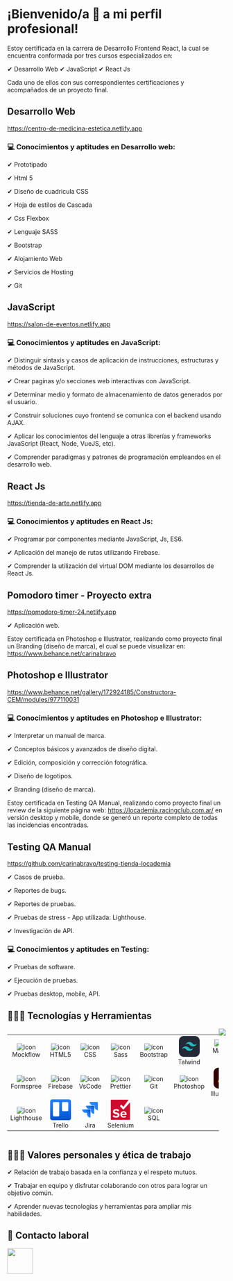 # ¡Bienvenido/a 👋 a mi perfil profesional!   

Estoy certificada en la carrera de Desarrollo Frontend React, la cual se encuentra conformada por tres cursos especializados en:

✔ Desarrollo Web  ✔ JavaScript  ✔ React Js  

Cada uno de ellos con sus correspondientes certificaciones y acompañados de un proyecto final. 

## Desarrollo Web
https://centro-de-medicina-estetica.netlify.app

### 💻 Conocimientos y aptitudes en Desarrollo web:

✔ Prototipado

✔ Html 5

✔ Diseño de cuadricula CSS

✔ Hoja de estilos de Cascada

✔ Css Flexbox

✔ Lenguaje SASS

✔ Bootstrap

✔ Alojamiento Web

✔ Servicios de Hosting

✔ Git

## JavaScript
https://salon-de-eventos.netlify.app

### 💻 Conocimientos y aptitudes en JavaScript:

✔ Distinguir sintaxis y casos de aplicación de instrucciones, estructuras y métodos de JavaScript.

✔ Crear paginas y/o secciones web interactivas con JavaScript.

✔ Determinar medio y formato de almacenamiento de datos generados por el usuario.

✔ Construir soluciones cuyo frontend se comunica con el backend usando AJAX.

✔ Aplicar los conocimientos del lenguaje a otras librerías y frameworks JavaScript (React, Node, VueJS, etc).

✔ Comprender paradigmas y patrones de programación empleandos en el desarrollo web.

## React Js
https://tienda-de-arte.netlify.app

### 💻 Conocimientos y aptitudes en React Js:

✔ Programar por componentes mediante JavaScript, Js, ES6.

✔ Aplicación del manejo de rutas utilizando Firebase.

✔ Comprender la utilización del virtual DOM mediante los desarrollos de React Js.

## Pomodoro timer - Proyecto extra
https://pomodoro-timer-24.netlify.app

✔ Aplicación web.

Estoy certificada en Photoshop e Illustrator, realizando como proyecto final un Branding (diseño de marca), el cual se puede visualizar en: 
https://www.behance.net/carinabravo 

## Photoshop e Illustrator 
https://www.behance.net/gallery/172924185/Constructora-CEM/modules/977110031

### 💻 Conocimientos y aptitudes en Photoshop e Illustrator:

✔ Interpretar un manual de marca.

✔ Conceptos básicos y avanzados de diseño digital.

✔ Edición, composición y corrección fotográfica.

✔ Diseño de logotipos.

✔ Branding (diseño de marca).

Estoy certificada en Testing QA Manual, realizando como proyecto final un review de la siguiente página web: 
https://locademia.racingclub.com.ar/ en versión desktop y mobile, donde se generó un reporte completo de todas las incidencias encontradas.

## Testing QA Manual
https://github.com/carinabravo/testing-tienda-locademia

✔ Casos de prueba.

✔ Reportes de bugs.

✔ Reportes de pruebas.

✔ Pruebas de stress - App utilizada: Lighthouse.

✔ Investigación de API.

### 💻 Conocimientos y aptitudes en Testing:

✔ Pruebas de software.

✔ Ejecución de pruebas.

✔ Pruebas desktop, mobile, API.

## 👩🏻‍💻 Tecnologías y Herramientas

<div style="display: flex; align-items: flex-start; align: center">
<table align="center">
  <tr>
 <td align="center"  width="96">
        <img src="https://github.com/carinabravo/carinabravo/assets/54654136/dc5b859d-f2cd-425f-87ff-6006fec640c3" alt="icon" width="48" height="48"/>
      <br>Mockflow
    </td>
   <td align="center"  width="96">
        <img src="https://skillicons.dev/icons?i=html" alt="icon" width="48" height="48"/>
      <br>HTML5
    </td>
    <td align="center" width="96">
        <img src="https://skillicons.dev/icons?i=css" alt="icon" width="48" height="48" />
      <br>CSS
    </td>
    <td align="center" width="96">
        <img src="https://skillicons.dev/icons?i=sass" alt="icon" width="48" height="48" alt="Sass" />
      <br>Sass
    </td>
    <td align="center"  width="96">
        <img src="https://skillicons.dev/icons?i=bootstrap" alt="icon" width="48" height="48" />
      <br>Bootstrap
    </td>
  <td align="center"  width="96">
        <img src="https://raw.githubusercontent.com/tandpfun/skill-icons/main/icons/TailwindCSS-Dark.svg" alt="icon" width="48" height="48" />
      <br>Talwind
    </td>
<td align="center"  width="96">
        <img src="https://github.com/carinabravo/carinabravo/assets/54654136/b2c6db1f-67e3-4510-a757-249adecbaf60" alt="icon" width="48" height="48" />
      <br>Material UI
</td>
    <td align="center" width="96">
        <img src="https://techstack-generator.vercel.app/js-icon.svg" alt="icon" width="65" height="65" />
      <br>JavaScript
    </td>
    <td align="center" width="96">
        <img src="https://techstack-generator.vercel.app/react-icon.svg" alt="icon" width="65" height="65" />
      <br>React
    </td>
   <td align="center" width="96">
        <img src="https://skillicons.dev/icons?i=vite" alt="icon" width="65" height="65" />
      <br>Vite
    </td>
      </tr>
  <tr>
      <td align="center" width="96">
        <img src="https://github.com/carinabravo/carinabravo/assets/54654136/73e7ddd2-515a-4535-b6f8-32aa5f9958d5" alt="icon" width="65" height="65" />
      <br>Formspree
    </td>
  <td align="center" width="96">
        <img src="https://skillicons.dev/icons?i=firebase" alt="icon" width="48" height="48" />
      <br>Firebase
             </td>
       <td align="center" width="96">
        <img src="https://skillicons.dev/icons?i=vscode" alt="icon" width="48" height="48"" />
      <br>VsCode
             </td>
     <td align="center" width="96">
        <img src="https://github.com/carinabravo/carinabravo/assets/54654136/d80ad35f-f94e-4b6a-8c24-b51bba4e27ab" alt="icon" width="48" height="48"" />
      <br>Prettier
             </td>
    <td align="center" width="96"> 
        <img src="https://user-images.githubusercontent.com/25181517/192108372-f71d70ac-7ae6-4c0d-8395-51d8870c2ef0.png" alt="icon" width="48" height="48" />
      <br>Git
      <td align="center" width="96">
        <img src="https://skillicons.dev/icons?i=photoshop" alt="icon" width="48" height="48" />
      <br>Photoshop
             </td>
  <td align="center" width="96">
        <img src="https://raw.githubusercontent.com/tandpfun/skill-icons/main/icons/Illustrator.svg" alt="icon" width="48" height="48" />
      <br>Illustrator
             </td>
  <td align="center" width="96">
        <img src="https://github.com/carinabravo/carinabravo/assets/54654136/9c32d02f-ef06-4083-9faf-49a0debbd2eb" alt="icon"  width="48" height="48" />
      <br>Behance
             </td>
      <td align="center" width="96">
        <img src="https://skillicons.dev/icons?i=postman"  alt="icon" width="48" height="48" />
      <br>Postman
             </td>
<td align="center" width="96">
        <img src="https://github.com/carinabravo/carinabravo/assets/54654136/ba2bb9a5-0f0e-4e9b-807e-681965062732" alt="icon" width="48" height="48" />
      <br>JMeter
             </td>
        </tr>
  <tr>
 <td align="center" width="96">
        <img src="https://github.com/carinabravo/carinabravo/assets/54654136/314233d0-fbd1-4558-a0dd-7a3a17e52910" alt="icon" width="48" height="48" />
      <br>Lighthouse
             </td>
      <td align="center" width="96">
        <img src="https://raw.githubusercontent.com/devicons/devicon/master/icons/trello/trello-original.svg" alt="icon" width="48" height="48" />
      <br>Trello
             </td>
 <td align="center" width="96">
        <img src="https://raw.githubusercontent.com/devicons/devicon/master/icons/jira/jira-original.svg" alt="icon" width="48" height="48" />
      <br>Jira
             </td>
 <td align="center" width="96">
        <img src="https://raw.githubusercontent.com/devicons/devicon/master/icons/selenium/selenium-original.svg" alt="icon" width="48" height="48" />
      <br>Selenium
             </td>
<td align="center" width="96">
        <img src="https://github.com/carinabravo/carinabravo/assets/54654136/1306296a-1fa9-4aca-8a57-7d8319949039" alt="icon" width="48" height="48" />
      <br>SQL
             </td>
  </tr>
</table>
<br><br>
  <div style="display: flex; align-items: flex-start; align: center">
   <td align="center">
        <img src="https://github.com/carinabravo/carinabravo/assets/54654136/411b99c9-f8fd-445f-a0bd-1ad8d4f7a0c4"/>
    </td>
</div>
</div>

## 👩🏻‍💻 Valores personales y ética de trabajo

 ✔ Relación de trabajo basada en la confianza y el respeto mutuos.

 ✔ Trabajar en equipo y disfrutar colaborando con otros para lograr un objetivo común.

 ✔ Aprender nuevas tecnologías y herramientas para ampliar mis habilidades.
  
## 📲 Contacto laboral 
<p align="left">
<a href="https://www.linkedin.com/in/carina-bravo/" target="blank"><img align="center" src="https://github.com/carinabravo/carinabravo/assets/54654136/9a4d14bb-8ff0-48ca-9224-20b9f11dde1c" height="59" width="59"/><a/>
  </p>













